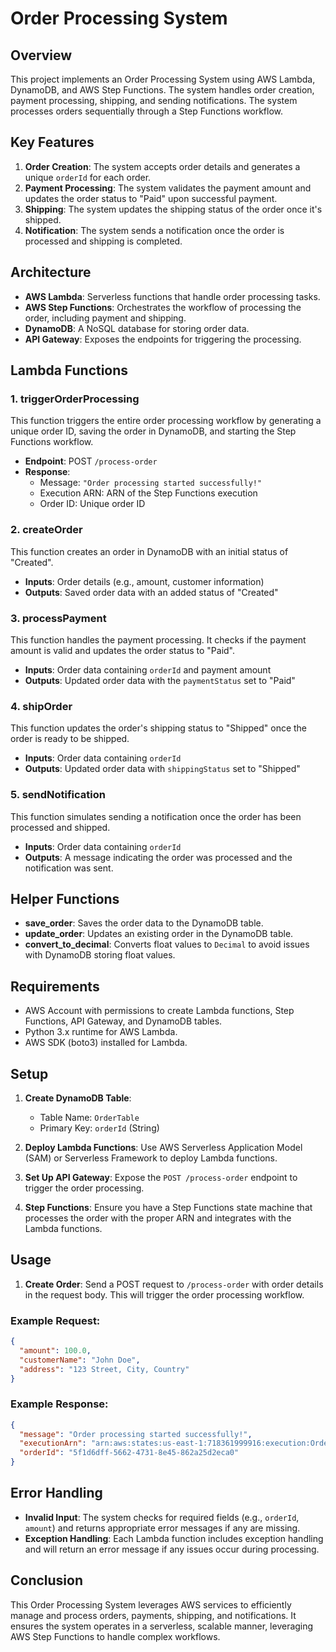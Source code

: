 

# Order Processing System

## Overview
This project implements an Order Processing System using AWS Lambda, DynamoDB, and AWS Step Functions. The system handles order creation, payment processing, shipping, and sending notifications. The system processes orders sequentially through a Step Functions workflow.

## Key Features
1. **Order Creation**: The system accepts order details and generates a unique `orderId` for each order.
2. **Payment Processing**: The system validates the payment amount and updates the order status to "Paid" upon successful payment.
3. **Shipping**: The system updates the shipping status of the order once it's shipped.
4. **Notification**: The system sends a notification once the order is processed and shipping is completed.

## Architecture
- **AWS Lambda**: Serverless functions that handle order processing tasks.
- **AWS Step Functions**: Orchestrates the workflow of processing the order, including payment and shipping.
- **DynamoDB**: A NoSQL database for storing order data.
- **API Gateway**: Exposes the endpoints for triggering the processing.

## Lambda Functions

### 1. **triggerOrderProcessing**
This function triggers the entire order processing workflow by generating a unique order ID, saving the order in DynamoDB, and starting the Step Functions workflow.

- **Endpoint**: POST `/process-order`
- **Response**: 
  - Message: `"Order processing started successfully!"`
  - Execution ARN: ARN of the Step Functions execution
  - Order ID: Unique order ID

### 2. **createOrder**
This function creates an order in DynamoDB with an initial status of "Created".

- **Inputs**: Order details (e.g., amount, customer information)
- **Outputs**: Saved order data with an added status of "Created"

### 3. **processPayment**
This function handles the payment processing. It checks if the payment amount is valid and updates the order status to "Paid".

- **Inputs**: Order data containing `orderId` and payment amount
- **Outputs**: Updated order data with the `paymentStatus` set to "Paid"

### 4. **shipOrder**
This function updates the order's shipping status to "Shipped" once the order is ready to be shipped.

- **Inputs**: Order data containing `orderId`
- **Outputs**: Updated order data with `shippingStatus` set to "Shipped"

### 5. **sendNotification**
This function simulates sending a notification once the order has been processed and shipped.

- **Inputs**: Order data containing `orderId`
- **Outputs**: A message indicating the order was processed and the notification was sent.

## Helper Functions
- **save_order**: Saves the order data to the DynamoDB table.
- **update_order**: Updates an existing order in the DynamoDB table.
- **convert_to_decimal**: Converts float values to `Decimal` to avoid issues with DynamoDB storing float values.

## Requirements
- AWS Account with permissions to create Lambda functions, Step Functions, API Gateway, and DynamoDB tables.
- Python 3.x runtime for AWS Lambda.
- AWS SDK (boto3) installed for Lambda.

## Setup
1. **Create DynamoDB Table**: 
   - Table Name: `OrderTable`
   - Primary Key: `orderId` (String)

2. **Deploy Lambda Functions**: 
   Use AWS Serverless Application Model (SAM) or Serverless Framework to deploy Lambda functions.

3. **Set Up API Gateway**:
   Expose the `POST /process-order` endpoint to trigger the order processing.

4. **Step Functions**:
   Ensure you have a Step Functions state machine that processes the order with the proper ARN and integrates with the Lambda functions.

## Usage
1. **Create Order**: Send a POST request to `/process-order` with order details in the request body. This will trigger the order processing workflow.

### Example Request:

```json
{
  "amount": 100.0,
  "customerName": "John Doe",
  "address": "123 Street, City, Country"
}
```

### Example Response:

```json
{
  "message": "Order processing started successfully!",
  "executionArn": "arn:aws:states:us-east-1:718361999916:execution:OrderProcessingStateMachine-test-v2:5f1d6dff-5662-4731-8e45-862a25d2eca0",
  "orderId": "5f1d6dff-5662-4731-8e45-862a25d2eca0"
}
```

## Error Handling
- **Invalid Input**: The system checks for required fields (e.g., `orderId`, `amount`) and returns appropriate error messages if any are missing.
- **Exception Handling**: Each Lambda function includes exception handling and will return an error message if any issues occur during processing.

## Conclusion
This Order Processing System leverages AWS services to efficiently manage and process orders, payments, shipping, and notifications. It ensures the system operates in a serverless, scalable manner, leveraging AWS Step Functions to handle complex workflows.

